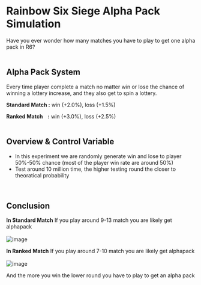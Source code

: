 # Rainbow Six Siege Alpha Pack Simulation
Have you ever wonder how many matches you have to play to get one alpha pack in R6?<br />
<br>


## Alpha Pack System
Every time player complete a match no matter win or lose the chance of winning a lottery increase, and they also get to spin a lottery.<br>

**Standard Match :**
win (+2.0%),
loss (+1.5%)<br />

**Ranked Match &nbsp;&nbsp;&nbsp;:**
win (+3.0%),
loss (+2.5%)<br />
<br>


## Overview & Control Variable
- In this experiment we are randomly generate win and lose to player 50%-50% chance (most of the player win rate are around 50%)
- Test around 10 million time, the higher testing round the closer to theoratical probability
<br>

## Conclusion
**In Standard Match**
If you play around 9-13 match you are likely get alphapack<br><br>
![image](https://github.com/user-attachments/assets/f4106183-28d4-4031-8683-597a664bb159)
<br>

**In Ranked Match**
If you play around 7-10 match you are likely get alphapack<br><br>
![image](https://github.com/user-attachments/assets/0a4eff5c-045d-4ea1-97ef-837fc91cf98c)
<br>

And the more you win the lower round you have to play to get an alpha pack
